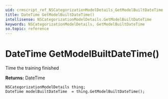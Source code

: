 ```yaml
---
uid: crmscript_ref_NSCategorizationModelDetails_GetModelBuiltDateTime
title: DateTime GetModelBuiltDateTime()
intellisense: NSCategorizationModelDetails.GetModelBuiltDateTime
keywords: NSCategorizationModelDetails, GetModelBuiltDateTime
so.topic: reference
---
```


# DateTime GetModelBuiltDateTime()

Time the training finished

**Returns:** DateTime

```crmscript
NSCategorizationModelDetails thing;
DateTime modelBuiltDateTime  = thing.GetModelBuiltDateTime();
```

